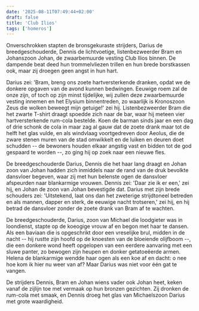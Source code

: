 ```yaml
---
date: '2025-08-11T07:49:44+02:00'
draft: false
title: 'Club Ilios'
tags: ['homeros']
---
```


Onverschrokken stapten de bronsgekuraste strijders, Darius de breedgeschouderde, Dennis de lichtvoetige, listenbezweerder Bram en Johanszoon Johan, de zwaarbemuurde vesting Club Ilios binnen. De dampende beat deed hun trommelvliezen trillen en hun brede borstkassen ook, maar zij droegen geen angst in hun hart. 

Darius zei: 'Bram, breng ons zoete hartversterkende dranken, opdat we de donkere opgaven van de avond kunnen bedwingen. Eeuwige roem zal de onze zijn, of toch op zijn minst tijdelijke, wij zullen deze zwaarbemuurde vesting innemen en het Elysium binnentreden, zo waarlijk is Kronoszoon Zeus die wolken beweegt mijn getuige!' zei hij. Listenbezweerder Bram die het zwarte T-shirt draagt spoedde zich naar de bar, waar hij meteen vier hartversterkende rum-cola bestelde. Koen de barman sinds jaar en een dag of drie schonk de cola in maar zag al gauw dat de zoete drank maar tot de helft het glas vulde, en als windvlaag voortgedreven door Aeolus, die de zware stenen muren van de stad omwikkelt en de luiken en deuren doet schudden -- de bewoners houden elkaar angstig vast en bidden tot de god gespaard te worden --, zo ging hij op zoek naar een nieuwe fles.

De breedgeschouderde Darius, Dennis die het haar lang draagt en Johan zoon van Johan hadden zich inmiddels naar de rand van de druk bevolkte dansvloer begeven, waar zij met hun belenste ogen de dansvloer afspeurden naar blankarmige vrouwen. Dennis zei: 'Daar zie ik er een,' zei hij, en Johan de zoon van Johan bevestigde dat. Darius met zijn brede schouders zei: 'Uitstekend, laat ons dan het zweterige strijdtoneel betreden en als mannen, dapper en sterk, de eeuwige nacht trotseren,' zei hij, en hij betrad de dansvloer zonder de zoete drank van Bram af te wachten. 

De breedgeschouderde, Darius, zoon van Michael die loodgieter was in loondienst, stapte op de koeogige vrouw af en begon met haar te dansen. Als een baviaan die is opgeschrikt door een vreselijke brul, midden in de nacht -- hij rustte zijn hoofd op de knoesten van de bloeiende olijfboom --, die een donkere wond heeft opgelopen van een eerdere aanvaring met een sluwe panter, zo bewogen zijn heupen en donker getatoeëerde armen. Helena de blankarmige wendde haar ogen als een koe af en dacht: o nee hoe kom ik hier nu weer van af? Maar Darius was niet voor één gat te vangen.

De strijders Dennis, Bram en Johan wiens vader ook Johan heet, keken vanaf de zijlijn toe met vermaak op hun bronzen gezichten. Zij dronken de rum-cola met smaak, en Dennis droeg het glas van Michaelszoon Darius met grote waardigheid.
